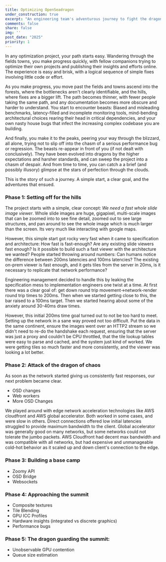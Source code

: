 ```yaml
---
title: Optimizing OpenSeadragon
under_construction: true
excerpt: "An engineering team's adventurous journey to fight the dragons of complexity and ascent to the peaks of performance."
comments: false
share: false
img: ''
post_date: "2025"
priority: 1
---
```


In any optimization project, your path starts easy. Wandering through the fields towns, you make progress quickly, with fellow companions trying to optimize their own projects and publishing their insights and efforts online. The experience is easy and brisk, with a logical sequence of simple fixes involving little code or effort.

As you make progress, you move past the fields and towns ascend into the forests, where the bottlenecks aren't clearly identifiable, and the hills, where fixes are a bigger lift. The path becomes thinner, with fewer people taking the same path, and any documentation becomes more obscure and harder to understand. You start to encounter beasts: Biased and misleading benchmarks, latency-filled and incomplete monitoring tools, mind-bending architectural choices rearing their head in critical dependencies, and your own nasty house bugs that infect the increasing complex codebase you are building.

And finally, you make it to the peaks, peering your way through the blizzard, all alone, trying not to slip off into the chasm of a serious performance bug or regression. The beasts re-appear in front of you (if not dealt with conclusively). They have been evolved into dragons by the higher expectations and harsher standards, and can sweep the project into a chasm of despair. And from time to time, you can catch a a brief (and possibly illusory) glimpse at the stars of perfection through the clouds.

This is the story of such a journey. A simple start, a clear goal, and the adventures that ensued. 

### Phase 1: Setting off for the hills

The project starts with a simple, clear concept: *We need a fast whole slide image viewer*. Whole slide images are huge, gigapixel, multi-scale images that can be zoomed into to see fine detail, zoomed out to see large structures, and pan around to see the whole image which is much larger than the screen. Its very much like interacting with google maps. 

However, this simple start got rocky very fast when it came to specification and architecture: How fast is fast-enough? Are any existing slide viewers fast enough? Is it possible to build such a fast viewer with the architecture we wanted? People started throwing around numbers: Can humans notice the difference between 200ms latencies and 100ms latencies? The existing on-prem viewer is fast enough, and it gets tiles from the server in 20ms, is it necessary to replicate that network performance? 

Engineering management decided to handle this by leaking the specification mess to implementation engineers one twist at a time. At first there was a clear goal of: get down round trip movement->network-render round trip times to 200ms. Then when we started getting close to this, the bar raised to a 100ms target. Then we started hearing about some of the anxiety around 30-40ms draw times. 

However, this initial 200ms time goal turned out to not be too hard to meet. Setting up the network in a sane way proved not too difficult. Put the data in the same continent, ensure the images went over an HTTP2 stream so we didn't need to re-do the handshake each request, ensuring that the server was just a proxy and couldn't be CPU throttled, that the tile lookup tables were easy to parse and cached, and the system just kind of worked. We were getting tiles so much faster and more consistently, and the viewer was looking a lot better.


### Phase 2: Attack of the dragon of chaos

As soon as the network started giving us consistently fast responses, our next problem became clear.
* OSD changes
* Web workers
* More OSD Changes

We played around with edge network acceleration technologies like AWS cloudfront and AWS global accelerator. Both worked in some cases, and were slow in others. Direct connections offered low initial latencies struggled to provide maximum bandwidth to the client. Global accelerator was generally good on many networks, but some networks could not tolerate the jumbo packets. AWS Cloudfront had decent max bandwidth and was compatible with all networks, but had expensive and unmanageable cold-hot behavior as it scaled up and down client's connection to the edge.


### Phase 3: Building a base camp
* Zoomy API
* OSD Bridge
* Websockets

### Phase 4: Approaching the summit
* Composite textures
* Tile Blending
* GPU ICC Profiles
* Hardware insights (integrated vs discrete graphics)
* Performance bugs

### Phase 5: The dragon guarding the summit:
* Unobservable GPU contention
* Queue size estimation
